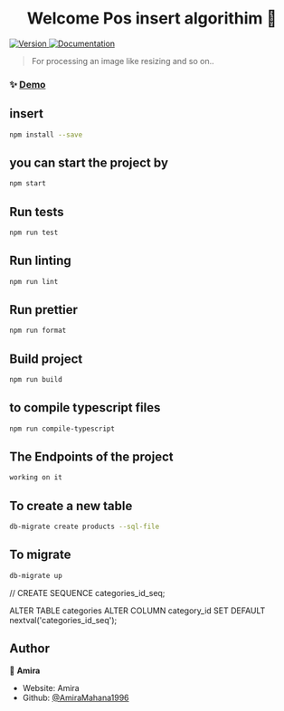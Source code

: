 <h1 align="center">Welcome Pos insert algorithim   👋</h1>
<p>
  <a href="https://www.npmjs.com/package/processing Image" target="_blank">
    <img alt="Version" src="https://img.shields.io/npm/v/processing Image.svg">
  </a>
  <a href="http://localhost:3000/api/images?filename=hn&width=200&height=88" target="_blank">
    <img alt="Documentation" src="https://img.shields.io/badge/documentation-yes-brightgreen.svg" />
  </a>
</p>

> For processing an image like resizing and so on..

### ✨ [Demo](localhost:3000)

## insert

```sh
npm install --save
```

## you can start the project by

```sh
npm start
```

## Run tests

```sh
npm run test
```

## Run linting

```sh
npm run lint
```

## Run prettier

```sh
npm run format
```

## Build project

```sh
npm run build
```

## to compile typescript files

```sh
npm run compile-typescript
```

## The Endpoints of the project

```sh
working on it
```

## To create a new table

```sh
db-migrate create products --sql-file
```

## To migrate

```sh
db-migrate up
```

//
CREATE SEQUENCE categories_id_seq;

ALTER TABLE categories
ALTER COLUMN category_id SET DEFAULT nextval('categories_id_seq');

## Author

👤 **Amira**

- Website: Amira
- Github: [@AmiraMahana1996](https://github.com/AmiraMahana1996)
